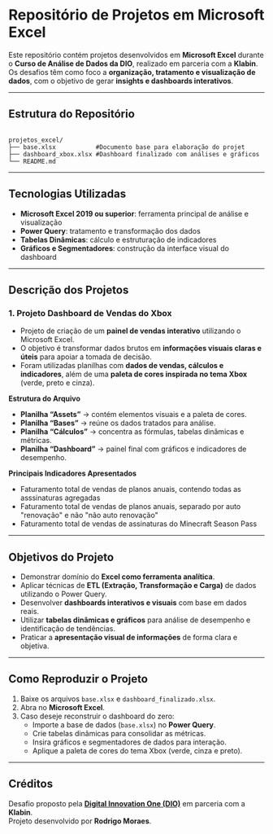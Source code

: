 # Repositório de Projetos em Microsoft Excel

Este repositório contém projetos desenvolvidos em **Microsoft Excel** durante o **Curso de Análise de Dados da DIO**, realizado em parceria com a **Klabin**.  
Os desafios têm como foco a **organização, tratamento e visualização de dados**, com o objetivo de gerar **insights e dashboards interativos**.

---

## Estrutura do Repositório
```text

projetos_excel/
├── base.xlsx           #Documento base para elaboração do projet
├── dashboard_xbox.xlsx #Dashboard finalizado com análises e gráficos
└── README.md

```

---

## Tecnologias Utilizadas

- **Microsoft Excel 2019 ou superior**: ferramenta principal de análise e visualização  
- **Power Query**: tratamento e transformação dos dados  
- **Tabelas Dinâmicas**: cálculo e estruturação de indicadores  
- **Gráficos e Segmentadores**: construção da interface visual do dashboard  

---

## Descrição dos Projetos

### 1. Projeto Dashboard de Vendas do Xbox
- Projeto de criação de um **painel de vendas interativo** utilizando o Microsoft Excel.  
- O objetivo é transformar dados brutos em **informações visuais claras e úteis** para apoiar a tomada de decisão.  
- Foram utilizadas planilhas com **dados de vendas, cálculos e indicadores**, além de uma **paleta de cores inspirada no tema Xbox** (verde, preto e cinza).

**Estrutura do Arquivo**
- **Planilha “Assets”** → contém elementos visuais e a paleta de cores.  
- **Planilha “Bases”** → reúne os dados tratados para análise.  
- **Planilha “Cálculos”** → concentra as fórmulas, tabelas dinâmicas e métricas.  
- **Planilha “Dashboard”** → painel final com gráficos e indicadores de desempenho.

**Principais Indicadores Apresentados**
- Faturamento total de vendas de planos anuais, contendo todas as asssinaturas agregadas
- Faturamento total de vendas de planos anuais, separado por auto "renovação" e não "não auto renovação"
- Faturamento total de vendas de assinaturas do Minecraft Season Pass

---

## Objetivos do Projeto

- Demonstrar domínio do **Excel como ferramenta analítica**.  
- Aplicar técnicas de **ETL (Extração, Transformação e Carga)** de dados utilizando o Power Query.  
- Desenvolver **dashboards interativos e visuais** com base em dados reais.  
- Utilizar **tabelas dinâmicas e gráficos** para análise de desempenho e identificação de tendências.  
- Praticar a **apresentação visual de informações** de forma clara e objetiva.

---

## Como Reproduzir o Projeto

1. Baixe os arquivos `base.xlsx` e `dashboard_finalizado.xlsx`.  
2. Abra no **Microsoft Excel**.  
3. Caso deseje reconstruir o dashboard do zero:
   - Importe a base de dados (`base.xlsx`) no **Power Query**.  
   - Crie tabelas dinâmicas para consolidar as métricas.  
   - Insira gráficos e segmentadores de dados para interação.  
   - Aplique a paleta de cores do tema Xbox (verde, cinza e preto).  

---

## Créditos

Desafio proposto pela **[Digital Innovation One (DIO)](https://www.dio.me/)** em parceria com a **Klabin**.  
Projeto desenvolvido por **Rodrigo Moraes**.
